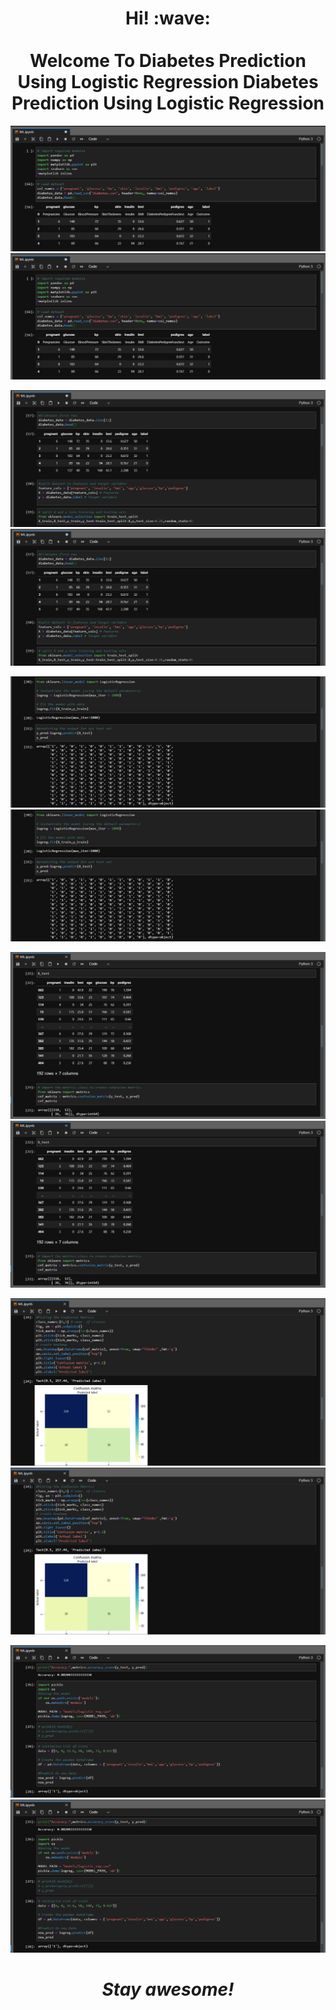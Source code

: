 <h1 align='center'> Hi! :wave:<br><br>
Welcome To Diabetes Prediction Using Logistic Regression	Diabetes Prediction Using Logistic Regression
</h1>	</h1>

![GitHub Logo](/Images/1.jpeg)	![GitHub Logo](/Images/1.jpeg)

![GitHub Logo](/Images/2.jpeg)	![GitHub Logo](/Images/2.jpeg)

![GitHub Logo](/Images/3.jpeg)	![GitHub Logo](/Images/3.jpeg)

![GitHub Logo](/Images/4.jpeg)	![GitHub Logo](/Images/4.jpeg)

![GitHub Logo](/Images/5.jpeg)	![GitHub Logo](/Images/5.jpeg)

![GitHub Logo](/Images/6.jpeg)	![GitHub Logo](/Images/6.jpeg)

<h1 align='center'><i>Stay awesome!</i></h1>
